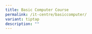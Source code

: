 ```yaml
---
title: Basic Computer Course
permalink: /it-centre/basiccomputer/
variant: tiptap
description: ""
---
```

